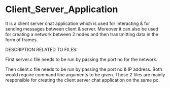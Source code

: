 # Client_Server_Application
It is a client server chat application which is used for interacting & for sending messages between client & server. Moreover it can also be used for creating a network between 2 nodes and then transmitting data in the form of frames.

DESCRIPTION RELATED TO FILES:

First server.c file needs to be run by passing the port no for the network.


Then client.c file needs to be run by passing the port no & IP address.
Both would require command line arguments to be given. These 2 files are mainly responsible for creating the client server chat application on the same pc.
